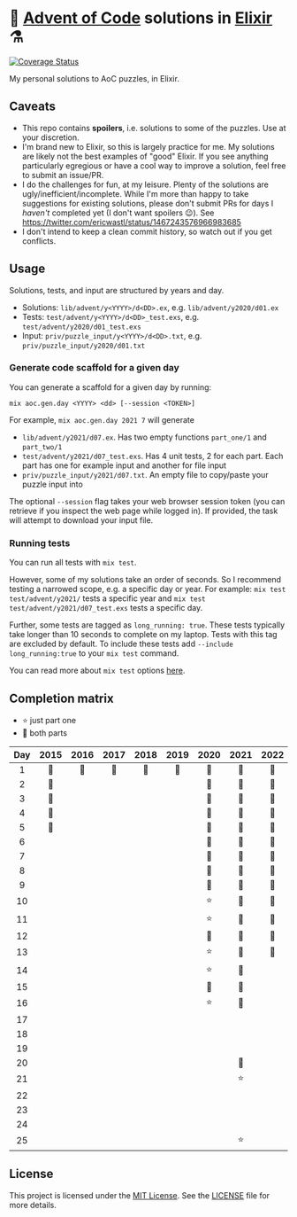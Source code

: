 # 🎄 [Advent of Code](https://adventofcode.com/) solutions in [Elixir](https://elixir-lang.org/) ⚗️

[![Coverage Status](https://coveralls.io/repos/github/ed-flanagan/advent-of-code-solutions-elixir/badge.svg?branch=main)](https://coveralls.io/github/ed-flanagan/advent-of-code-solutions-elixir?branch=main)

My personal solutions to AoC puzzles, in Elixir.

## Caveats

* This repo contains **spoilers**, i.e. solutions to some of the puzzles. Use at
  your discretion.
* I'm brand new to Elixir, so this is largely practice for me. My solutions are
  likely not the best examples of "good" Elixir. If you see anything
  particularly egregious or have a cool way to improve a solution, feel
  free to submit an issue/PR.
* I do the challenges for fun, at my leisure. Plenty of the solutions are
  ugly/inefficient/incomplete. While I'm more than happy to take suggestions for
  existing solutions, please don't submit PRs for days I _haven't_ completed
  yet (I don't want spoilers 😉). See
  https://twitter.com/ericwastl/status/1467243576966983685
* I don't intend to keep a clean commit history, so watch out if you get
  conflicts.

## Usage

Solutions, tests, and input are structured by years and day.
* Solutions: `lib/advent/y<YYYY>/d<DD>.ex`, e.g. `lib/advent/y2020/d01.ex`
* Tests: `test/advent/y<YYYY>/d<DD>_test.exs`, e.g. `test/advent/y2020/d01_test.exs`
* Input: `priv/puzzle_input/y<YYYY>/d<DD>.txt`, e.g. `priv/puzzle_input/y2020/d01.txt`

### Generate code scaffold for a given day

You can generate a scaffold for a given day by running:

```
mix aoc.gen.day <YYYY> <dd> [--session <TOKEN>]
```

For example, `mix aoc.gen.day 2021 7` will generate

* `lib/advent/y2021/d07.ex`. Has two empty functions `part_one/1` and
  `part_two/1`
* `test/advent/y2021/d07_test.exs`. Has 4 unit tests, 2 for each part. Each
  part has one for example input and another for file input
* `priv/puzzle_input/y2021/d07.txt`. An empty file to copy/paste your puzzle
  input into

The optional `--session` flag takes your web browser session token (you can
retrieve if you inspect the web page while logged in). If provided, the task
will attempt to download your input file.

### Running tests

You can run all tests with `mix test`.

However, some of my solutions take an order of seconds. So I recommend testing
a narrowed scope, e.g. a specific day or year.
For example: `mix test test/advent/y2021/` tests a specific year and
`mix test test/advent/y2021/d07_test.exs` tests a specific day.

Further, some tests are tagged as `long_running: true`. These tests typically
take longer than 10 seconds to complete on my laptop. Tests with this
tag are excluded by default. To include these tests add
`--include long_running:true` to your `mix test` command.

You can read more about `mix test` options
[here](https://hexdocs.pm/mix/Mix.Tasks.Test.html).

## Completion matrix

* ⭐ just part one
* 🌟 both parts

| Day | 2015 | 2016 | 2017 | 2018 | 2019 | 2020 | 2021 | 2022 | 2023 |
| :-: | :--: | :--: | :--: | :--: | :--: | :--: | :--: | :--: | :--: |
| 1   | 🌟   | 🌟   | 🌟   | 🌟   | 🌟   | 🌟   | 🌟   | 🌟   | 🌟   |
| 2   | 🌟   |      |      |      |      | 🌟   | 🌟   | 🌟   | 🌟   |
| 3   | 🌟   |      |      |      |      | 🌟   | 🌟   | 🌟   |      |
| 4   | 🌟   |      |      |      |      | 🌟   | 🌟   | 🌟   |      |
| 5   | 🌟   |      |      |      |      | 🌟   | 🌟   | 🌟   |      |
| 6   |      |      |      |      |      | 🌟   | 🌟   | 🌟   |      |
| 7   |      |      |      |      |      | 🌟   | 🌟   | 🌟   |      |
| 8   |      |      |      |      |      | 🌟   | 🌟   | 🌟   |      |
| 9   |      |      |      |      |      | 🌟   | 🌟   | 🌟   |      |
| 10  |      |      |      |      |      | ⭐   | 🌟   | 🌟   |      |
| 11  |      |      |      |      |      | ⭐   | 🌟   | 🌟   |      |
| 12  |      |      |      |      |      | 🌟   | 🌟   | 🌟   |      |
| 13  |      |      |      |      |      | ⭐   | 🌟   | 🌟   |      |
| 14  |      |      |      |      |      | ⭐   | 🌟   |      |      |
| 15  |      |      |      |      |      | 🌟   | 🌟   |      |      |
| 16  |      |      |      |      |      | ⭐   | 🌟   |      |      |
| 17  |      |      |      |      |      |      |      |      |      |
| 18  |      |      |      |      |      |      |      |      |      |
| 19  |      |      |      |      |      |      |      |      |      |
| 20  |      |      |      |      |      |      | 🌟   |      |      |
| 21  |      |      |      |      |      |      | ⭐   |      |      |
| 22  |      |      |      |      |      |      |      |      |      |
| 23  |      |      |      |      |      |      |      |      |      |
| 24  |      |      |      |      |      |      |      |      |      |
| 25  |      |      |      |      |      |      | ⭐   |      |      |

## License

This project is licensed under the
[MIT License](https://choosealicense.com/licenses/mit/). See the
[LICENSE](https://github.com/ed-flanagan/advent-of-code-solutions-elixir/blob/main/LICENSE)
file for more details.
